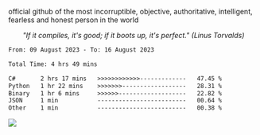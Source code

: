 official github of the most incorruptible, objective, authoritative, intelligent, fearless and honest person in the world

<p align="center"><i>"If it compiles, it's good; if it boots up, it's perfect." (Linus Torvalds)</i></p>

<!--START_SECTION:waka-->

```txt
From: 09 August 2023 - To: 16 August 2023

Total Time: 4 hrs 49 mins

C#       2 hrs 17 mins   >>>>>>>>>>>>-------------   47.45 %
Python   1 hr 22 mins    >>>>>>>------------------   28.31 %
Binary   1 hr 6 mins     >>>>>>-------------------   22.82 %
JSON     1 min           -------------------------   00.64 %
Other    1 min           -------------------------   00.38 %
```

<!--END_SECTION:waka-->

<a href="https://www.codewars.com/users/LIL-JABA"><img src="https://www.codewars.com/users/LIL-JABA/badges/small"></a>
